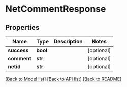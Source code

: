 # NetCommentResponse

## Properties
Name | Type | Description | Notes
------------ | ------------- | ------------- | -------------
**success** | **bool** |  | [optional] 
**comment** | **str** |  | [optional] 
**netid** | **str** |  | [optional] 

[[Back to Model list]](../README.md#documentation-for-models) [[Back to API list]](../README.md#documentation-for-api-endpoints) [[Back to README]](../README.md)


